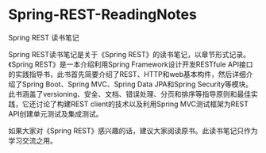 # Spring-REST-ReadingNotes
Spring REST 读书笔记

Spring REST读书笔记是关于《Spring REST》的读书笔记，以章节形式记录。《Spring REST》是一本介绍利用Spring Framework设计开发RESTfule API接口的实践指导书，此书首先简要介绍了REST、HTTP和web基本构件，然后详细介绍了Spring Boot、Spring MVC、Spring Data JPA和Spring Security等模块。此书涵盖了versioning、安全、文档、错误处理、分页和排序等指导原则和最佳实践，它还讨论了构建REST client的技术以及利用Spring MVC测试框架为REST API创建单元测试及集成测试。

如果大家对《Spring REST》感兴趣的话，建议大家阅读原书。此读书笔记只作为学习交流之用。
